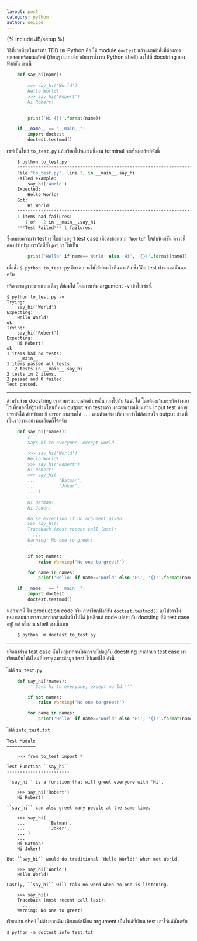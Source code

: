 ```yaml
---
layout: post
category: python
author: neizod
---
```

{% include JB/setup %}

วิธีที่ง่ายที่สุดในการทำ TDD บน Python คือ ใช้ module `doctest` แล้วแนบคำสั่งที่ต้องการทดสอบพร้อมผลลัพท์ (เขียนรูปแบบเดียวกับการสั่งงาน Python shell) ลงไปที่ docstring ของฟังก์ชัน เช่นนี้

```python
    def say_hi(name):
        '''
        >>> say_hi('World')
        Hello World!
        >>> say_hi('Robert')
        Hi Robert!
        '''

        print('Hi {}!'.format(name))

    if __name__ == "__main__":
        import doctest
        doctest.testmod()
```

เซฟเป็นไฟล์ `to_test.py` แล้วเรียกโปรแกรมนี้ผ่าน terminal จะเห็นผลลัพท์ดังนี้

```python
    $ python to_test.py
    **********************************************************************
    File "to_test.py", line 3, in __main__.say_hi
    Failed example:
        say_hi('World')
    Expected:
        Hello World!
    Got:
        Hi World!
    **********************************************************************
    1 items had failures:
       1 of   2 in __main__.say_hi
    ***Test Failed*** 1 failures.
```

ซึ่งหมายความว่า test เราไม่ผ่านอยู่ 1 test case เมื่อส่งข้อความ `'World'` ให้กับฟังก์ชั่น คราวนี้ลองปรับปรุงบรรทัดที่สั่ง `print` ให้เป็น

```python
        print('Hello' if name=='World' else 'Hi', '{}!'.format(name))
```

เมื่อสั่ง `$ python to_test.py` อีกรอบ จะไม่ได้ค่าอะไรคืนมาแล้ว ซึ่งก็คือ test ผ่านหมดนั่นเองครับ

หรือจะขอดูรายงานแบบเต็มๆ ก็ย่อมได้ โดยการเพิ่ม argument `-v` เข้าไปเช่นนี้

    $ python to_test.py -v
    Trying:
        say_hi('World')
    Expecting:
        Hello World!
    ok
    Trying:
        say_hi('Robert')
    Expecting:
        Hi Robert!
    ok
    1 items had no tests:
        __main__
    1 items passed all tests:
       2 tests in __main__.say_hi
    2 tests in 2 items.
    2 passed and 0 failed.
    Test passed.

---

สำหรับส่วน docstring เราสามารถแนบคำอธิบายอื่นๆ ลงไปกับ test ได้ โดยต้องเว้นบรรทัดว่างเอาไว้เพื่อบอกให้รู้ว่าส่วนไหนที่หมด output จาก test แล้ว และสามารถเขียนส่วน input test หลายบรรทัดได้ สำหรับกรณี error สามารถใส่ `...` ตามตัวอย่าง เพื่อบอกว่าไม่ต้องสนใจ output ส่วนที่เป็นรายงานอย่างละเอียดก็ได้ครับ

```python
    def say_hi(*names):
        r'''
        Says hi to everyone, except world.

        >>> say_hi('World')
        Hello World!
        >>> say_hi('Robert')
        Hi Robert!
        >>> say_hi(
        ...         'Batman',
        ...         'Joker',
        ... )
        ... 
        Hi Batman!
        Hi Joker!

        Raise exception if no argument given.
        >>> say_hi()
        Traceback (most recent call last):
          ...
        Warning: No one to greet!
        '''

        if not names:
            raise Warning('No one to greet!')

        for name in names:
            print('Hello' if name=='World' else 'Hi', '{}!'.format(name))

    if __name__ == "__main__":
        import doctest
        doctest.testmod()
```

นอกจากนี้ ใน production code จริง การเรียกฟังก์ชัน `doctest.testmod()` ลงไปอาจไม่เหมาะสมนัก เราสามารถยกส่วนนั้นทิ้งไปได้ (เหลือแต่ code เปล่าๆ กับ docsting ที่มี test case อยู่) แล้วสั่งผ่าน shell เช่นนี้แทน

```python
    $ python -m doctest to_test.py
```

---

หรือถ้าส่วน test case นั้นใหญ่มากจนไม่ควรจะไปอยู่กับ docstring เราอาจยก test case มาเขียนเป็นไฟล์ใหม่ที่บรรจุเฉพาะข้อมูล test ไปเลยก็ได้ ดังนี้

ไฟล์ `to_test.py`

```python
    def say_hi(*names):
        '''Says hi to everyone, except world.'''

        if not names:
            raise Warning('No one to greet!')

        for name in names:
            print('Hello' if name=='World' else 'Hi', '{}!'.format(name))
```

ไฟล์ `info_test.txt`

    Test Module
    ===========

        >>> from to_test import *

    Test Function ``say_hi``
    ------------------------

    ``say_hi`` is a function that will greet everyone with 'Hi'.

        >>> say_hi('Robert')
        Hi Robert!

    ``say_hi`` can also greet many people at the same time.

        >>> say_hi(
        ...         'Batman',
        ...         'Joker',
        ... )
        ... 
        Hi Batman!
        Hi Joker!

    But ``say_hi`` would do traditional 'Hello World!' when met World.

        >>> say_hi('World')
        Hello World!

    Lastly, ``say_hi`` will talk no word when no one is listening.

        >>> say_hi()
        Traceback (most recent call last):
          ...
        Warning: No one to greet!

เรียกผ่าน shell ไม่ต่างจากเดิม เพียงแค่เปลี่ยน argument เป็นไฟล์ที่เขียน test เอาไว้แค่นั้นครับ

    $ python -m doctest info_test.txt
